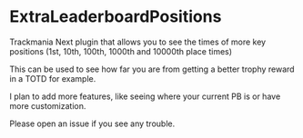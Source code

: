 # ExtraLeaderboardPositions

Trackmania Next plugin that allows you to see the times of more key positions (1st, 10th, 100th, 1000th and 10000th place times)

This can be used to see how far you are from getting a better trophy reward in a TOTD for example.

I plan to add more features, like seeing where your current PB is or have more customization.

Please open an issue if you see any trouble.

